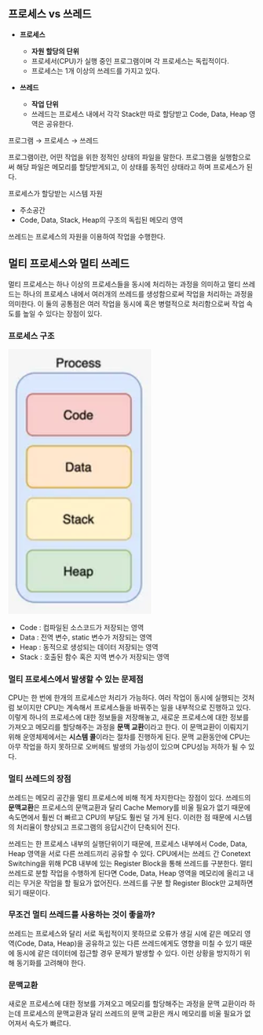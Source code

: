 ## 프로세스 vs 쓰레드

- **프로세스**
  - **자원 할당의 단위**
  - 프로세서(CPU)가 실행 중인 프로그램이며 각 프로세스는 독립적이다.
  - 프로세스는 1개 이상의 쓰레드를 가지고 있다.

- **쓰레드**
  - **작업 단위**
  - 쓰레드는 프로세스 내에서 각각 Stack만 따로 할당받고 Code, Data, Heap 영역은 공유한다.

프로그램 → 프로세스 → 쓰레드

프로그램이란, 어떤 작업을 위한 정적인 상태의 파일을 말한다. 프로그램을 실행함으로써 해당 파일은 메모리를 할당받게되고, 이 상태를 동적인 상태라고 하며 프로세스가 된다.

프로세스가 할당받는 시스템 자원
- 주소공간
- Code, Data, Stack, Heap의 구조의 독립된 메모리 영역

쓰레드는 프로세스의 자원을 이용하여 작업을 수행한다.

## 멀티 프로세스와 멀티 쓰레드

  멀티 프로세스는 하나 이상의 프로세스들을 동시에 처리하는 과정을 의미하고 멀티 쓰레드는 하나의 프로세스 내에서 여러개의 쓰레드를 생성함으로써 작업을 처리하는 과정을 의미한다. 이 둘의 공통점은 여러 작업을 동시에 혹은 병렬적으로 처리함으로써 작업 속도를 높일 수 있다는 장점이 있다.
  
### 프로세스 구조

![img](https://github.com/dilmah0203/TIL/blob/main/Image/Process.png)  

- Code : 컴파일된 소스코드가 저장되는 영역
- Data : 전역 변수, static 변수가 저장되는 영역
- Heap : 동적으로 생성되는 데이터 저장되는 영역
- Stack : 호출된 함수 혹은 지역 변수가 저장되는 영역

### 멀티 프로세스에서 발생할 수 있는 문제점
  
CPU는 한 번에 한개의 프로세스만 처리가 가능하다. 여러 작업이 동시에 실행되는 것처럼 보이지만 CPU는 계속해서 프로세스들을 바꿔주는 일을 내부적으로 진행하고 있다. 이렇게 하나의 프로세스에 대한 정보들을 저장해놓고, 새로운 프로세스에 대한 정보를 가져오고 메모리를 할당해주는 과정을 **문맥 교환**이라고 한다. 이 문맥교환이 이뤄지기 위해 운영체제에서는 **시스템 콜**이라는 절차를 진행하게 된다. 문맥 교환동안에 CPU는 아무 작업을 하지 못하므로 오버헤드 발생의 가능성이 있으며 CPU성능 저하가 될 수 있다.
  
 ### 멀티 쓰레드의 장점
  
 쓰레드는 메모리 공간을 멀티 프로세스에 비해 적게 차지한다는 장점이 있다. 쓰레드의 **문맥교환**은 프로세스의 문맥교환과 달리 Cache Memory를 비울 필요가 없기 때문에 속도면에서 훨씬 더 빠르고 CPU의 부담도 훨씬 덜 가게 된다. 이러한 점 때문에 시스템의 처리율이 향상되고 프로그램의 응답시간이 단축되어 진다.
 
 쓰레드는 한 프로세스 내부의 실행단위이기 때문에, 프로세스 내부에서 Code, Data, Heap 영역을 서로 다른 쓰레드끼리 공유할 수 있다. CPU에서는 쓰레드 간 Conetext Switching을 위해 PCB 내부에 있는 Register Block을 통해 쓰레드를 구분한다. 멀티 쓰레드로 분할 작업을 수행하게 된다면 Code, Data, Heap 영역을 메모리에 올리고 내리는 무거운 작업을 할 필요가 없어진다. 쓰레드를 구분 할 Register Block만
교체하면 되기 때문이다.
  
### 무조건 멀티 쓰레드를 사용하는 것이 좋을까?

쓰레드는 프로세스와 달리 서로 독립적이지 못하므로 오류가 생길 시에 같은 메모리 영역(Code, Data, Heap)을 공유하고 있는 다른 쓰레드에게도 영향을 미칠 수 있기 때문에 동시에 같은 데이터에 접근할 경우 문제가 발생할 수 있다. 이런 상황을 방지하기 위해 동기화를 고려해야 한다.

### 문맥교환

새로운 프로세스에 대한 정보를 가져오고 메모리를 할당해주는 과정을 문맥 교환이라 하는데 프로세스의 문맥교환과 달리 쓰레드의 문맥 교환은 캐시 메모리를 비울 필요가 없어져서 속도가 빠르다.

